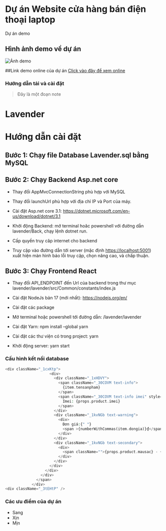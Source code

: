 # Dự án Website cửa hàng bán điện thoại laptop
Dự án demo

## Hình ảnh demo về dự án
![Ảnh demo](https://cdn.tgdd.vn/hoi-dap/651567/y-nghia-logo-cua-the-gioi-di-dong-la-gi2-800x450.jpg)

##Link demo online của dự án
[Click vào đây để xem online](https://www.youtube.com/watch?v=Zzn9-ATB9aU)

### Hướng dẫn tải và cài đặt

> Đây là một đoạn note
# Lavender
# Hướng dẫn cài đặt 
## **Bước 1: Chạy file Database Lavender.sql bằng MySQL** 

## **Bước 2: Chạy Backend Asp.net core**

- Thay đổi AppMvcConnectionString phù hợp với MySQL

- Thay đổi launchUrl phù hợp với địa chỉ IP và Port của máy.

- Cài đặt Asp.net core 3.1: <https://dotnet.microsoft.com/en-us/download/dotnet/3.1>
 
- Khởi động Backend: mở terminal hoăc powershell với đường dẫn lavender/Back, chạy lệnh dotnet run.
 
- Cấp quyền truy câp internet cho backend

- Truy cập vào đường dẫn tới server (mặc định <https://localhost:5001>) xuất hiện màn hình báo lỗi truy cập, chọn nâng cao, và chấp thuận.

## **Bước 3: Chạy Frontend React** 
- Thay đổi API\_ENDPOINT đến Url của backend trong thư mục lavender/lavender/src/Common/constants/index.js

- Cài đặt NodeJs bản 17 (mới nhất):  <https://nodejs.org/en/>
 
- Cài đặt các package

- Mở terminal hoặc powershell tới đường dẫn: /lavender/lavender

- Cài đặt Yarn: npm install –global yarn

- Cài đặt các thư viện có trong project: yarn

- Khởi động server: yarn start


### Cấu hình kết nối database
```php
<div className="_1cxKtp">
                    <div>
                      <div className="_1xHDVY">
                        <span className="_30COVM text-info">
                          {item.tensanpham}
                        </span>
                        <span className="_30COVM text-info imei" style={{paddingLeft:"40px"}}>
                          Imei: {props.product.imei}
                        </span>
                      </div>
                      <div className="_1kvNGb text-warning">
                        <div>
                          Đơn giá:{" "}
                          <span >{numberWithCommas(item.dongia)}₫</span>
                        </div>
                      </div>
                      <div className="_1kvNGb text-secondary">
                        <div>
                          <span className="">{props.product.mausac} - {props.product.dungluong}</span>
                        </div>
                      </div>
                    </div>
                  </div>
                </div>
              </span>
            </div>
<div className="_3tEHtP" />
```

### Các ưu điểm của dự án
- Sang 
- Xịn 
- Mịn


